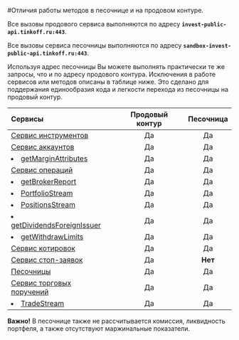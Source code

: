 #Отличия работы методов в песочнице и на продовом контуре.

Все вызовы продового сервиса выполняются по адресу **`invest-public-api.tinkoff.ru:443`**.

Все вызовы сервиса песочницы выполняются по адресу **`sandbox-invest-public-api.tinkoff.ru:443`**.

Используя адрес песочницы Вы можете выполнять практически те же запросы, что и по адресу продового контура.
Исключения в работе сервисов или методов описаны в таблице ниже. 
Это сделано для поддержания единообразия кода и легкости перехода из песочницы на продовый контур.

| Сервисы                                                                               | Продовый контур | Песочница |
|:--------------------------------------------------------------------------------------|:---------------:|:---------:|
| [Сервис инструментов](/investAPI/head-instruments/)                                   |       Да        |    Да     |
| [Сервис аккаунтов](/investAPI/head-users/)                                            |       Да        |    Да     |
| <li>[getMarginAttributes](/investAPI/users#getmarginattributes)</li>                  |       Да        |  Да  |
| [Сервис операций](/investAPI/head-operations/)                                        |       Да        |    Да     |
| <li>[getBrokerReport](/investAPI/operations/#getbrokerreport)</li>                    |       Да        |  Да  |
| <li>[PortfolioStream](/investAPI/operations/#portfoliostream)</li>                    |       Да        |  Да  |
| <li>[PositionsStream](/investAPI/operations/#positionsstream)</li>                    |       Да        |  Да  |
| <li>[getDividendsForeignIssuer](/investAPI/operations#getdividendsforeignissuer)</li> |       Да        |  Да  |
| <li>[getWithdrawLimits](/investAPI/operations#getwithdrawlimits)</li>                 |       Да        |  Да  |
| [Сервис котировок](/investAPI/head-marketdata/)                                       |       Да        |    Да     |
| [Сервис стоп-заявок](/investAPI/head-stoporders/)                                     |       Да        |  **Нет**  |
| [Песочницы](/investAPI/head-sandbox/)                                                 |       Да        |    Да     |
| [Сервис торговых поручений](/investAPI/head-orders/)                                  |       Да        |    Да     |
| <li>[TradeStream](/investAPI/orders/#tradesstream)</li>                               |       Да        | Да   |


**Важно!** В песочнице также не рассчитывается комиссия, ликвидность портфеля, а также отсутствуют маржинальные показатели.